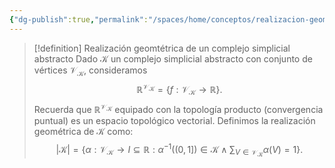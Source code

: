 ```yaml
---
{"dg-publish":true,"permalink":"/spaces/home/conceptos/realizacion-geometrica-de-un-complejo-simplicial-abstracto/"}
---
```


>[!definition] Realización geomtétrica de un complejo simplicial abstracto
> Dado $\mathcal{K}$ un complejo simplicial abstracto con  conjunto de vértices $\mathcal{V}_{\mathcal{K}}$, consideramos $$\mathbb{R}^{\mathcal{V}_{\mathcal{K}}}=\{ f: \mathcal{V}_{\mathcal{K}} \to \mathbb{R} \}.$$
> Recuerda que $\mathbb{R}^{\mathcal{V}_{\mathcal{K}}}$ equipado con la topología producto (convergencia puntual) es un espacio topológico vectorial.
> Definimos la realización geométrica de $\mathcal{K}$ como:
> $$\left|\mathcal{K}\right|= \left\{  \alpha: \mathcal{V}_{\mathcal{K}} \to I \subseteq \mathbb{R}: \alpha^{-1}((0,1]) \in \mathcal{K} \land \sum_{V \in \mathcal{V}_{\mathcal{K}}} \alpha(V)=1  \right\}.$$
>